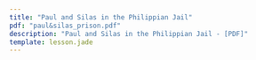 ```yaml
---
title: "Paul and Silas in the Philippian Jail"
pdf: "paul&silas_prison.pdf"
description: "Paul and Silas in the Philippian Jail - [PDF]"
template: lesson.jade
---
```


